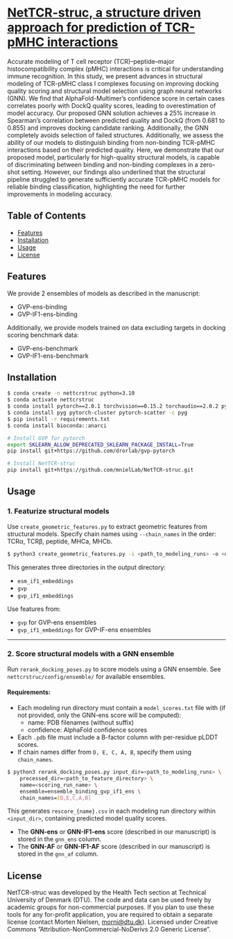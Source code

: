 # [NetTCR-struc, a structure driven approach for prediction of TCR-pMHC interactions](http://biorxiv.org/content/early/2025/03/25/2025.03.22.644721?ct)

Accurate modeling of T cell receptor (TCR)–peptide–major histocompatibility complex (pMHC) interactions is critical for understanding immune recognition. In this study, we present advances in structural modeling of TCR-pMHC class I complexes focusing on improving docking quality scoring and structural model selection using graph neural networks (GNN). We find that AlphaFold-Multimer’s confidence score in certain cases correlates poorly with DockQ quality scores, leading to overestimation of model accuracy. Our proposed GNN solution achieves a 25% increase in Spearman’s correlation between predicted quality and DockQ (from 0.681 to 0.855) and improves docking candidate ranking. Additionally, the GNN completely avoids selection of failed structures. Additionally, we assess the ability of our models to distinguish binding from non-binding TCR-pMHC interactions based on their predicted quality. Here, we demonstrate that our proposed model, particularly for high-quality structural models, is capable of discriminating between binding and non-binding complexes in a zero-shot setting. However, our findings also underlined that the structural pipeline struggled to generate sufficiently accurate TCR-pMHC models for reliable binding classification, highlighting the need for further improvements in modeling accuracy.

## Table of Contents

- [Features](#features)
- [Installation](#installation)
- [Usage](#usage)
- [License](#license)

## Features

We provide 2 ensembles of models as described in the manuscript:

- GVP-ens-binding
- GVP-IF1-ens-binding

Additionally, we provide models trained on data excluding targets in docking scoring benchmark data:

- GVP-ens-benchmark 
- GVP-IF1-ens-benchmark 

## Installation

   ```bash
   $ conda create -n nettcrstruc python=3.10
   $ conda activate nettcrstruc
   $ conda install pytorch==2.0.1 torchvision==0.15.2 torchaudio==2.0.2 pytorch-cuda=11.7 -c pytorch -c nvidia
   $ conda install pyg pytorch-cluster pytorch-scatter -c pyg
   $ pip install -r requirements.txt
   $ conda install bioconda::anarci

   # Install GVP for pytorch
   export SKLEARN_ALLOW_DEPRECATED_SKLEARN_PACKAGE_INSTALL=True
   pip install git+https://github.com/drorlab/gvp-pytorch

   # Install NetTCR-struc
   pip install git+https://github.com/mnielLab/NetTCR-struc.git
   ```

## Usage  

### 1. Featurize structural models 

Use `create_geometric_features.py` to extract geometric features from structural models. Specify chain names using `--chain_names` in the order: TCRα, TCRβ, peptide, MHCa, MHCb.  

```bash
$ python3 create_geometric_features.py -i <path_to_modeling_runs> -o <output_directory> -n 2 -d cuda --chain_names D E C A B
```

This generates three directories in the output directory:  

- `esm_if1_embeddings`
- `gvp`
- `gvp_if1_embeddings`

Use features from:  

- `gvp` for GVP-ens ensembles 
- `gvp_if1_embeddings` for GVP-IF-ens ensembles

---

### 2. Score structural models with a GNN ensemble  

Run `rerank_docking_poses.py` to score models using a GNN ensemble. See `nettcrstruc/config/ensemble/` for available ensembles.

#### **Requirements:**  

- Each modeling run directory must contain a `model_scores.txt` file with (if not provided, only the GNN-ens score will be computed):  
    - name: PDB filenames (without suffix)  
    - confidence: AlphaFold confidence scores  
- Each `.pdb` file must include a B-factor column with per-residue pLDDT scores.
- If chain names differ from `D, E, C, A, B`, specify them using `chain_names`.  

```bash
$ python3 rerank_docking_poses.py input_dir=<path_to_modeling_runs> \
    processed_dir=<path_to_feature_directory> \
    name=<scoring_run_name> \
    ensemble=ensemble_binding_gvp_if1_ens \
    chain_names=[D,E,C,A,B]
```

This generates `rescore_{name}.csv` in each modeling run directory within `<input_dir>`, containing predicted model quality scores.  

- The **GNN-ens** or **GNN-IF1-ens** score (described in our manuscript) is stored in the `gnn_ens` column.
- The **GNN-AF** or **GNN-IF1-AF** score (described in our manuscript) is stored in the `gnn_af` column.

## License

NetTCR-struc was developed by the Health Tech section at Technical University of Denmark (DTU). The code and data can be used freely by academic groups for non-commercial purposes. If you plan to use these tools for any for-profit application, you are required to obtain a separate license (contact Morten Nielsen, morni@dtu.dk). Licensed under Creative Commons ”Attribution-NonCommercial-NoDerivs 2.0 Generic License”.